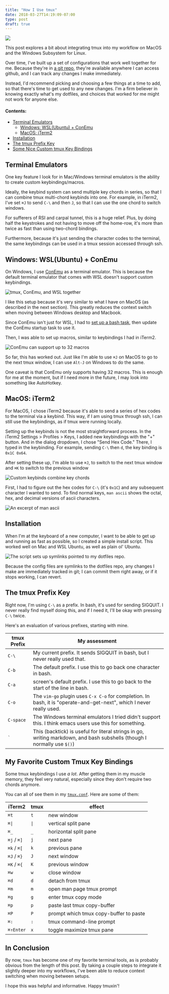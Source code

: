 ```yaml
---
title: "How I Use tmux"
date: 2018-03-27T14:19:09-07:00
type: post
draft: true
---
```


![](/images/tmux/donkeysay.gif)

This post explores a bit about integrating tmux into my workflow on MacOS and the Windows Subsystem for Linux.

Over time, I've built up a set of configurations that work well together for me. Because they're in [a git repo](https://github.com/jeffawang/dotfiles), they're available anywhere I can access github, and I can track any changes I make immediately.

Instead, I'd recommend picking and choosing a few things at a time to add, so that there's time to get used to any new changes. I'm a firm believer in knowing exactly what's my dotfiles, and choices that worked for me might not work for anyone else.

#### Contents:

- [Terminal Emulators](#terminal-emulators)
  - [Windows: WSL(Ubuntu) + ConEmu](#wsl-conemu)
  - [MacOS: iTerm2](#macos-iterm2)
- [Installation](#installation)
- [The tmux Prefix Key](#tmux-prefix)
- [Some Nice Custom tmux Key Bindings](#tmux-keybinds)

Terminal Emulators<a name="terminal-emulators"></a>
---

One key feature I look for in Mac/Windows terminal emulators is the ability to create custom keybindings/macros.

Ideally, the keybind system can send multiple key chords in series, so that I can combine tmux multi-chord keybinds into one. For example, in iTerm2, I've set `⌘J` to send `C-\` and then `J`, so that I can use the one chord to switch windows.

For sufferers of RSI and carpal tunnel, this is a huge relief. Plus, by doing half the keystrokes and not having to move off the home-row, it's more than twice as fast than using two-chord bindings.

Furthermore, because it's just sending the character codes to the terminal, the same keybindings can be used in a tmux session accessed through ssh.

Windows: WSL(Ubuntu) + ConEmu<a name="wsl-conemu"></a>
---

On Windows, I use [ConEmu](https://conemu.github.io/) as a terminal emulator. This is because the default terminal emulator that comes with WSL doesn't support custom keybindings.

<img src="/images/tmux/conemu_tmux.png" style="border-radius: 0" alt="tmux, ConEmu, and WSL together"/>

I like this setup because it's very similar to what I have on MacOS (as described in the next section). This greatly reduces the context switch when moving between Windows desktop and Macbook.

Since ConEmu isn't just for WSL, I had to [set up a bash task](/images/tmux/conemu_bash_task.png), then update the ConEmu startup task to use it.

Then, I was able to set up macros, similar to keybindings I had in iTerm2.

<img src="/images/tmux/conemu_settings.png" style="border-radius: 0" alt="ConEmu can support up to 32 macros"/>

So far, this has worked out. Just like I'm able to use `⌘J` on MacOS to go to the next tmux window, I can use `Alt-J` on Windows to do the same.

One caveat is that ConEmu only supports having 32 macros. This is enough for me at the moment, but if I need more in the future, I may look into something like AutoHotkey.

MacOS: iTerm2<a name="macos-iterm2"></a>
---

For MacOS, I chose iTerm2 because it's able to send a series of hex codes to the terminal via a keybind. This way, if I am using tmux through ssh, I can still use the keybindings, as if tmux were running locally.

Setting up the keybinds is not the most straightforward process. In the iTerm2 Settings > Profiles > Keys, I added new keybindings with the "+" button. And in the dialog dropdown, I chose "Send Hex Code." There, I typed in the keybinding. For example, sending `C-\` then `d`, the key binding is `0x1C 0x64`.

After setting these up, I'm able to use `⌘J`, to switch to the next tmux window and `⌘K` to switch to the previous window

![Custom keybinds combine key chords](/images/tmux/iterm2_settings.png)

First, I had to figure out the hex codes for `C-\` (it's `0x1C`) and any subsequent character I wanted to send. To find normal keys, `man ascii` shows the octal, hex, and decimal versions of ascii characters.

![An excerpt of `man ascii`](/images/tmux/ascii_hex.png)

Installation<a name="installation"></a>
---

When I'm at the keyboard of a new computer, I want to be able to get up and running as fast as possible, so I created a simple install script.  This worked well on Mac and WSL Ubuntu, as well as plain ol' Ubuntu.

![The script sets up symlinks pointed to my dotfiles repo.](/images/tmux/install_script.png)

Because the config files are symlinks to the dotfiles repo, any changes I make are immediately tracked in git; I can commit them right away, or if it stops working, I can revert.

The tmux Prefix Key<a name="tmux-prefix"></a>
---

Right now, I'm using `C-\` as a prefix. In bash, it's used for sending SIGQUIT. I never really find myself doing this, and if I need it, I'll be okay with pressing `C-\` twice.

Here's an evaluation of various prefixes, starting with mine.

| tmux Prefix | My assessment                                                                                                                                                 |
| ----------- | ------------------------------------------------------------------------------------------------------------------------------------------------------------- |
| `C-\`       | My current prefix. It sends SIGQUIT in bash, but I never really used that.                                                                                    |
| `C-b`       | The default prefix. I use this to go back one character in bash.                                                                                              |
| `C-a`       | screen's default prefix. I use this to go back to the start of the line in bash.                                                                              |
| `C-o`       | The `vim-go` plugin uses `C-x C-o` for completion. In bash, it is "operate-and-get-next", which I never really used.                                          |
| `C-space`   | The Windows terminal emulators I tried didn't support this. I think emacs users use this for something.                                                       |
| `` ` ``     | This (backtick) is useful for literal strings in go, writing markdown, and bash subshells (though I normally use `$()`)                                                 |

My Favorite Custom Tmux Key Bindings<a name="tmux-keybinds"></a>
---

Some tmux keybindings I use *a lot*. After getting them in my muscle memory, they feel very natural, especially since they don't require two chords anymore.

You can all of see them in my [`tmux.conf`](https://github.com/jeffawang/dotfiles/blob/master/tmux.conf). Here are some of them:

| iTerm2 | tmux | effect |
|--------|------|--------|
| `⌘t` | `t` | new window |
| <code>⌘\|</code>| <code>\|</code> | vertical split pane |
| `⌘_` | `_` | horizontal split pane |
| `⌘j` / `⌘]` | `j` | next pane |
| `⌘k` / `⌘[` | `k` | previous pane |
| `⌘J` / `⌘}` | `J` | next window |
| `⌘K` / `⌘{` | `K` | previous window |
| `⌘w` | `w` | close window |
| `⌘d` | `d` | detach from tmux |
| `⌘m` | `m` | open man page tmux prompt |
| `⌘g` | `g` | enter tmux copy mode |
| `⌘p` | `p` | paste last tmux copy-buffer |
| `⌘P` | `P` | prompt which tmux copy-buffer to paste |
| `⌘:` | `:` | tmux command-line prompt |
| `⌘↑Enter` | `x` | toggle maximize tmux pane |

In Conclusion
---

By now, `tmux` has become one of my favorite terminal tools, as is probably obvious from the length of this post. By taking a couple steps to integrate it slightly deeper into my workflows, I've been able to reduce context switching when moving between setups.

I hope this was helpful and informative. Happy tmuxin'!
